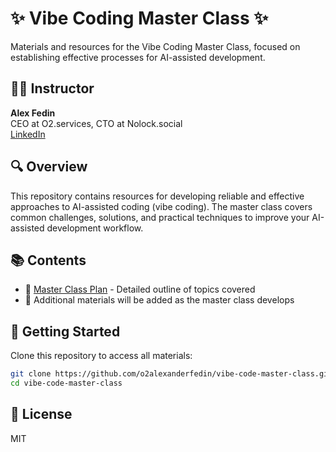 # ✨ Vibe Coding Master Class ✨

Materials and resources for the Vibe Coding Master Class, focused on establishing effective processes for AI-assisted development.

## 👨‍💼 Instructor

**Alex Fedin**  
CEO at O2.services, CTO at Nolock.social  
[LinkedIn](https://linkedin.com/in/alex-fedin)

## 🔍 Overview

This repository contains resources for developing reliable and effective approaches to AI-assisted coding (vibe coding). The master class covers common challenges, solutions, and practical techniques to improve your AI-assisted development workflow.

## 📚 Contents

- 📝 [Master Class Plan](masterclass_plan.md) - Detailed outline of topics covered
- 🔮 Additional materials will be added as the master class develops

## 🚀 Getting Started

Clone this repository to access all materials:

```bash
git clone https://github.com/o2alexanderfedin/vibe-code-master-class.git
cd vibe-code-master-class
```

## 📄 License

MIT